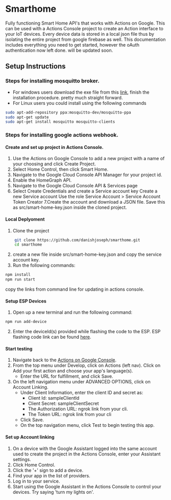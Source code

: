 # Smarthome
Fully functioning Smart Home API's that works with Actions on Google. This can be used with a Actions Console project to create an Action interface to your IoT devices. Every device data is stored in a local json file thus by isolating the entire project from google firebase as well. This documentation includes everything you need to get started, however the oAuth authentication now left done. will be updated soon.

## Setup Instructions

### Steps for installing mosquitto broker. 
- For windows users download the exe file from this [link](https://mosquitto.org/download/), finish the installation procedure. pretty much straight forward. 
- For Linux users you could install using the following commands
```sh
sudo apt-add-repository ppa:mosquitto-dev/mosquitto-ppa
sudo apt-get update
sudo apt-get install mosquitto mosquitto-clients
```
### Steps for installing google actions webhook.

#### Create and set up project in Actions Console.
1. Use the Actions on Google Console to add a new project with a name of your choosing and click Create Project.
2. Select Home Control, then click Smart Home.
3. Navigate to the Google Cloud Console API Manager for your project id.
4. Enable the HomeGraph API.
5. Navigate to the Google Cloud Console API & Services page
6. Select Create Credentials and create a Service account key
   Create a new Service account
   Use the role Service Account > Service Account Token Creator
7.Create the account and download a JSON file. Save this as src/smart-home-key.json inside the cloned project.

#### Local Deplyoment
1. Clone the project
```sh
    git clone https://github.com/danishjoseph/smarthome.git
    cd smarthome
```
2. create a new file inside src/smart-home-key.json and copy the service account key.
3. Run the following commands:
```sh
npm install 
npm run start
```
copy the links from command line for updating in actions console.

#### Setup ESP Devices
1. Open up a new terminal and run the following command:
```sh
npm run add-device
```
2. Enter the deviceId(s) provided while flashing the code to the ESP. ESP flashing code link can be found [here](https://github.com/danishjoseph/smarthome-ESP.git).

#### Start testing
1. Navigate back to the [Actions on Google Console](https://console.actions.google.com/).
2. From the top menu under Develop, click on Actions (left nav). Click on Add your first action and choose your app's language(s).
    - Enter the URL for fulfillment, and click Save.
3. On the left navigation menu under ADVANCED OPTIONS, click on Account Linking.
    - Under Client Information, enter the client ID and secret as:
      - Client Id: sampleClientId
      - Client Secret: sampleClientSecret
      - The Authorization URL: ngrok link from your cli.
      - The Token URL: ngrok link from your cli
   - Click Save.
   - On the top navigation menu, click Test to begin testing this app.


#### Set up Account linking
1. On a device with the Google Assistant logged into the same account used to create the project in the Actions Console, enter your Assistant settings.
2. Click Home Control.
3. Click the '+' sign to add a device.
4. Find your app in the list of providers.
5. Log in to your service.
6. Start using the Google Assistant in the Actions Console to control your devices. Try saying 'turn my lights on'.
